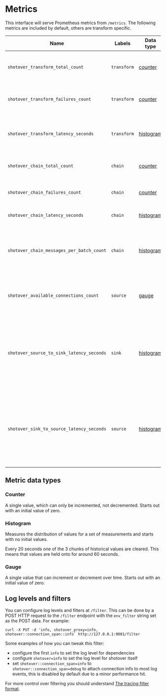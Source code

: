 # Metrics

This interface will serve Prometheus metrics from `/metrics`. The following metrics are included by default, others are transform specific.

| Name                                       | Labels      | Data type               | Description                                                               |
|--------------------------------------------|-------------|-------------------------|---------------------------------------------------------------------------|
| `shotover_transform_total_count`           | `transform` | [counter](#counter)     | Counts the amount of times the `transform` is used                        |
| `shotover_transform_failures_count`        | `transform` | [counter](#counter)     | Counts the amount of times the `transform` fails                          |
| `shotover_transform_latency_seconds`       | `transform` | [histogram](#histogram) | The latency for a message batch to go through the `transform`             |
| `shotover_chain_total_count`               | `chain`     | [counter](#counter)     | Counts the amount of times `chain` is used                                |
| `shotover_chain_failures_count`            | `chain`     | [counter](#counter)     | Counts the amount of times `chain` fails                                  |
| `shotover_chain_latency_seconds`           | `chain`     | [histogram](#histogram) | The latency for running `chain`                                           |
| `shotover_chain_messages_per_batch_count`  | `chain`     | [histogram](#histogram) | The number of messages in each batch passing through `chain`.             |
| `shotover_available_connections_count`     | `source`    | [gauge](#gauge)         | The number of connections currently connected to `source`                 |
| `shotover_source_to_sink_latency_seconds`  | `sink`      | [histogram](#histogram) | The milliseconds between reading a request from a source TCP connection and writing it to a sink TCP connection  |
| `shotover_sink_to_source_latency_seconds`  | `source`    | [histogram](#histogram) | The milliseconds between reading a response from a sink TCP connection and writing it to a source TCP connection |

## Metric data types

### Counter

A single value, which can only be incremented, not decremented. Starts out with an initial value of zero.

### Histogram

Measures the distribution of values for a set of measurements and starts with no initial values.

Every 20 seconds one of the 3 chunks of historical values are cleared.
This means that values are held onto for around 60 seconds.

### Gauge

A single value that can increment or decrement over time. Starts out with an initial value of zero.

## Log levels and filters

You can configure log levels and filters at `/filter`. This can be done by a POST HTTP request to the `/filter` endpoint with the `env_filter` string set as the POST data. For example:

```shell
curl -X PUT -d 'info, shotover_proxy=info, shotover::connection_span::info` http://127.0.0.1:9001/filter
```

Some examples of how you can tweak this filter:

* configure the first `info` to set the log level for dependencies
* configure `shotover=info` to set the log level for shotover itself
* set `shotover::connection_span=info` to `shotover::connection_span=debug` to attach connection info to most log events, this is disabled by default due to a minor performance hit.

For more control over filtering you should understand [The tracing filter format](https://docs.rs/tracing-subscriber/latest/tracing_subscriber/filter/struct.EnvFilter.html#directives).
